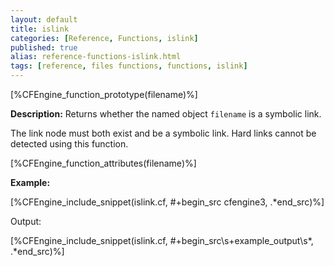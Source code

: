 ```yaml
---
layout: default
title: islink
categories: [Reference, Functions, islink]
published: true
alias: reference-functions-islink.html
tags: [reference, files functions, functions, islink]
---
```


[%CFEngine_function_prototype(filename)%]

**Description:** Returns whether the named object `filename` is a symbolic 
link.

The link node must both exist and be a symbolic link. Hard links cannot
be detected using this function.

[%CFEngine_function_attributes(filename)%]

**Example:**

[%CFEngine_include_snippet(islink.cf, #\+begin_src cfengine3, .*end_src)%]

Output:

[%CFEngine_include_snippet(islink.cf, #\+begin_src\s+example_output\s*, .*end_src)%]
